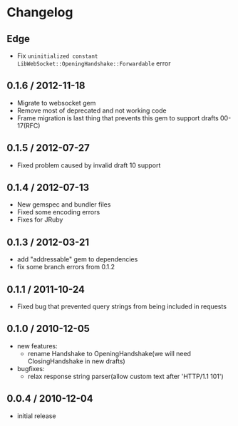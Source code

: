 # Changelog

## Edge

- Fix `uninitialized constant LibWebSocket::OpeningHandshake::Forwardable` error

## 0.1.6 / 2012-11-18

- Migrate to websocket gem
- Remove most of deprecated and not working code
- Frame migration is last thing that prevents this gem to support drafts 00-17(RFC)

## 0.1.5 / 2012-07-27

- Fixed problem caused by invalid draft 10 support

## 0.1.4 / 2012-07-13

- New gemspec and bundler files
- Fixed some encoding errors
- Fixes for JRuby

## 0.1.3 / 2012-03-21

- add "addressable" gem to dependencies
- fix some branch errors from 0.1.2

## 0.1.1 / 2011-10-24

- Fixed bug that prevented query strings from being included in requests

## 0.1.0 / 2010-12-05

- new features:
  - rename Handshake to OpeningHandshake(we will need ClosingHandshake in new drafts)
- bugfixes:
  - relax response string parser(allow custom text after 'HTTP/1.1 101')

## 0.0.4 / 2010-12-04

- initial release
